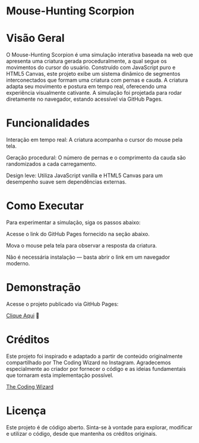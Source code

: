 # Mouse-Hunting Scorpion

# Visão Geral

O Mouse-Hunting Scorpion é uma simulação interativa baseada na web que apresenta uma criatura gerada proceduralmente, a qual segue os movimentos do cursor do usuário. Construído com JavaScript puro e HTML5 Canvas, este projeto exibe um sistema dinâmico de segmentos interconectados que formam uma criatura com pernas e cauda. A criatura adapta seu movimento e postura em tempo real, oferecendo uma experiência visualmente cativante. A simulação foi projetada para rodar diretamente no navegador, estando acessível via GitHub Pages.

# Funcionalidades





Interação em tempo real: A criatura acompanha o cursor do mouse pela tela.



Geração procedural: O número de pernas e o comprimento da cauda são randomizados a cada carregamento.



Design leve: Utiliza JavaScript vanilla e HTML5 Canvas para um desempenho suave sem dependências externas.

# Como Executar

Para experimentar a simulação, siga os passos abaixo:





Acesse o link do GitHub Pages fornecido na seção abaixo.



Mova o mouse pela tela para observar a resposta da criatura.



Não é necessária instalação — basta abrir o link em um navegador moderno.

# Demonstração

Acesse o projeto publicado via GitHub Pages:  

[Clique Aqui](https://therenanofc.github.io/Mouse-Hunting-Scorpion-/) 🦂

# Créditos

Este projeto foi inspirado e adaptado a partir de conteúdo originalmente compartilhado por The Coding Wizard no Instagram. Agradecemos especialmente ao criador por fornecer o código e as ideias fundamentais que tornaram esta implementação possível.

 [The Coding Wizard](https://www.instagram.com/the_coding_wizard?igsh=MTA1ajhxZmFsbXZrdw==)

# Licença

Este projeto é de código aberto. Sinta-se à vontade para explorar, modificar e utilizar o código, desde que mantenha os créditos originais.
